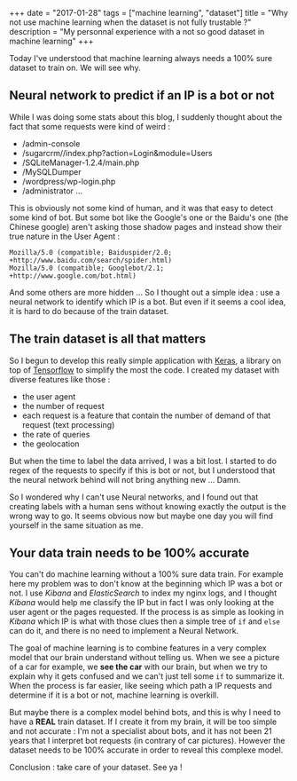 +++
date = "2017-01-28"
tags = ["machine learning", "dataset"]
title = "Why not use machine learning when the dataset is not fully trustable ?"
description = "My personnal experience with a not so good dataset in machine learning"
+++

Today I've understood that machine learning always needs a 100% sure dataset to train on. We will see why.

## Neural network to predict if an IP is a bot or not

While I was doing some stats about this blog, I suddenly thought about the fact that some requests were kind of weird :

* /admin-console 
* /sugarcrm//index.php?action=Login&module=Users
* /SQLiteManager-1.2.4/main.php
* /MySQLDumper
* /wordpress/wp-login.php
* /administrator
...

This is obviously not some kind of human, and it was that easy to detect some kind of bot. But some bot like the Google's one or the Baidu's one (the Chinese google) aren't asking those shadow pages and instead show their true nature in the User Agent :

```
Mozilla/5.0 (compatible; Baiduspider/2.0; +http://www.baidu.com/search/spider.html)
Mozilla/5.0 (compatible; Googlebot/2.1; +http://www.google.com/bot.html)
```

And some others are more hidden ... So I thought out a simple idea : use a neural network to identify which IP is a bot. But even if it seems a cool idea, it is hard to do because of the train dataset.

## The train dataset is all that matters

So I begun to develop this really simple application with [Keras](http://keras.io), a library on top of [Tensorflow](https://www.tensorflow.org/) to simplify the most the code. I created my dataset with diverse features like those :

* the user agent
* the number of request
* each request is a feature that contain the number of demand of that request (text processing)
* the rate of queries
* the geolocation

But when the time to label the data arrived, I was a bit lost. I started to do regex of the requests to specify if this is bot or not, but I understood that the neural network behind will not bring anything new ... Damn.

So I wondered why I can't use Neural networks, and I found out that creating labels with a human sens without knowing exactly the output is the wrong way to go. It seems obvious now but maybe one day you will find yourself in the same situation as me.

## Your data train needs to be 100% accurate

You can't do machine learning without a 100% sure data train. For example here my problem was to don't know at the beginning which IP was a bot or not. I use _Kibana_ and _ElasticSearch_ to index my nginx logs, and I thought _Kibana_ would help me classify the IP but in fact I was only looking at the user agent or the pages requested. If the process is as simple as looking in _Kibana_ which IP is what with those clues then a simple tree of `if` and `else` can do it, and there is no need to implement a Neural Network.

The goal of machine learning is to combine features in a very complex model that our brain understand without telling us. When we see a picture of a car for example, we **see the car** with our brain, but when we try to explain why it gets confused and we can't just tell some `if` to summarize it. When the process is far easier, like seeing which path a IP requests and determine if it is a bot or not, machine learning is overkill.

But maybe there is a complex model behind bots, and this is why I need to have a **REAL** train dataset. If I create it from my brain, it will be too simple and not accurate : I'm not a specialist about bots, and it has not been 21 years that I interpret bot requests (in contrary of car pictures). However the dataset needs to be 100% accurate in order to reveal this complexe model.

Conclusion : take care of your dataset. See ya !